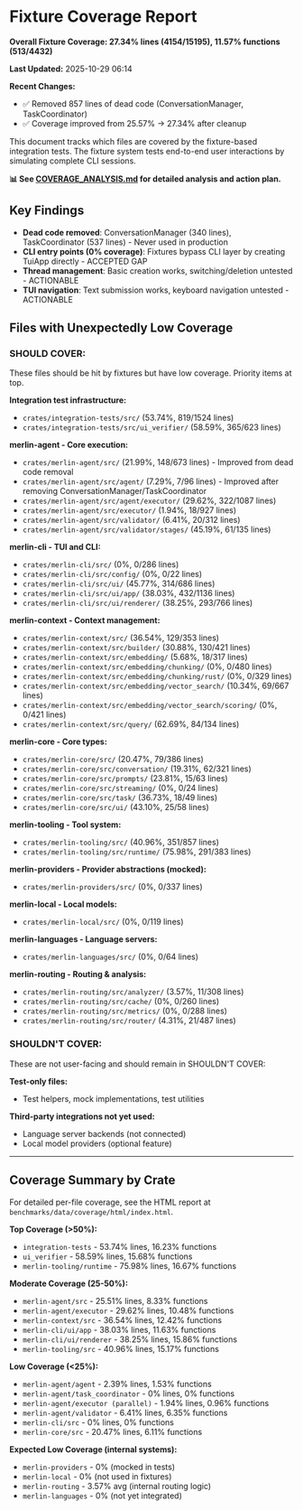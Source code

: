 # Fixture Coverage Report

**Overall Fixture Coverage: 27.34% lines (4154/15195), 11.57% functions (513/4432)**

**Last Updated:** 2025-10-29 06:14

**Recent Changes:**
- ✅ Removed 857 lines of dead code (ConversationManager, TaskCoordinator)
- ✅ Coverage improved from 25.57% → 27.34% after cleanup

This document tracks which files are covered by the fixture-based integration tests. The fixture system tests end-to-end user interactions by simulating complete CLI sessions.

**📊 See [COVERAGE_ANALYSIS.md](COVERAGE_ANALYSIS.md) for detailed analysis and action plan.**

## Key Findings

- **Dead code removed**: ConversationManager (340 lines), TaskCoordinator (537 lines) - Never used in production
- **CLI entry points (0% coverage)**: Fixtures bypass CLI layer by creating TuiApp directly - ACCEPTED GAP
- **Thread management**: Basic creation works, switching/deletion untested - ACTIONABLE
- **TUI navigation**: Text submission works, keyboard navigation untested - ACTIONABLE

## Files with Unexpectedly Low Coverage

### SHOULD COVER:
These files should be hit by fixtures but have low coverage. Priority items at top.

**Integration test infrastructure:**
- `crates/integration-tests/src/` (53.74%, 819/1524 lines)
- `crates/integration-tests/src/ui_verifier/` (58.59%, 365/623 lines)

**merlin-agent - Core execution:**
- `crates/merlin-agent/src/` (21.99%, 148/673 lines) - Improved from dead code removal
- `crates/merlin-agent/src/agent/` (7.29%, 7/96 lines) - Improved after removing ConversationManager/TaskCoordinator
- `crates/merlin-agent/src/agent/executor/` (29.62%, 322/1087 lines)
- `crates/merlin-agent/src/executor/` (1.94%, 18/927 lines)
- `crates/merlin-agent/src/validator/` (6.41%, 20/312 lines)
- `crates/merlin-agent/src/validator/stages/` (45.19%, 61/135 lines)

**merlin-cli - TUI and CLI:**
- `crates/merlin-cli/src/` (0%, 0/286 lines)
- `crates/merlin-cli/src/config/` (0%, 0/22 lines)
- `crates/merlin-cli/src/ui/` (45.77%, 314/686 lines)
- `crates/merlin-cli/src/ui/app/` (38.03%, 432/1136 lines)
- `crates/merlin-cli/src/ui/renderer/` (38.25%, 293/766 lines)

**merlin-context - Context management:**
- `crates/merlin-context/src/` (36.54%, 129/353 lines)
- `crates/merlin-context/src/builder/` (30.88%, 130/421 lines)
- `crates/merlin-context/src/embedding/` (5.68%, 18/317 lines)
- `crates/merlin-context/src/embedding/chunking/` (0%, 0/480 lines)
- `crates/merlin-context/src/embedding/chunking/rust/` (0%, 0/329 lines)
- `crates/merlin-context/src/embedding/vector_search/` (10.34%, 69/667 lines)
- `crates/merlin-context/src/embedding/vector_search/scoring/` (0%, 0/421 lines)
- `crates/merlin-context/src/query/` (62.69%, 84/134 lines)

**merlin-core - Core types:**
- `crates/merlin-core/src/` (20.47%, 79/386 lines)
- `crates/merlin-core/src/conversation/` (19.31%, 62/321 lines)
- `crates/merlin-core/src/prompts/` (23.81%, 15/63 lines)
- `crates/merlin-core/src/streaming/` (0%, 0/24 lines)
- `crates/merlin-core/src/task/` (36.73%, 18/49 lines)
- `crates/merlin-core/src/ui/` (43.10%, 25/58 lines)

**merlin-tooling - Tool system:**
- `crates/merlin-tooling/src/` (40.96%, 351/857 lines)
- `crates/merlin-tooling/src/runtime/` (75.98%, 291/383 lines)

**merlin-providers - Provider abstractions (mocked):**
- `crates/merlin-providers/src/` (0%, 0/337 lines)

**merlin-local - Local models:**
- `crates/merlin-local/src/` (0%, 0/119 lines)

**merlin-languages - Language servers:**
- `crates/merlin-languages/src/` (0%, 0/64 lines)

**merlin-routing - Routing & analysis:**
- `crates/merlin-routing/src/analyzer/` (3.57%, 11/308 lines)
- `crates/merlin-routing/src/cache/` (0%, 0/260 lines)
- `crates/merlin-routing/src/metrics/` (0%, 0/288 lines)
- `crates/merlin-routing/src/router/` (4.31%, 21/487 lines)

### SHOULDN'T COVER:
These are not user-facing and should remain in SHOULDN'T COVER:

**Test-only files:**
- Test helpers, mock implementations, test utilities

**Third-party integrations not yet used:**
- Language server backends (not connected)
- Local model providers (optional feature)

---

## Coverage Summary by Crate

For detailed per-file coverage, see the HTML report at `benchmarks/data/coverage/html/index.html`.

**Top Coverage (>50%):**
- `integration-tests` - 53.74% lines, 16.23% functions
- `ui_verifier` - 58.59% lines, 15.68% functions
- `merlin-tooling/runtime` - 75.98% lines, 16.67% functions

**Moderate Coverage (25-50%):**
- `merlin-agent/src` - 25.51% lines, 8.33% functions
- `merlin-agent/executor` - 29.62% lines, 10.48% functions
- `merlin-context/src` - 36.54% lines, 12.42% functions
- `merlin-cli/ui/app` - 38.03% lines, 11.63% functions
- `merlin-cli/ui/renderer` - 38.25% lines, 15.86% functions
- `merlin-tooling/src` - 40.96% lines, 15.17% functions

**Low Coverage (<25%):**
- `merlin-agent/agent` - 2.39% lines, 1.53% functions
- `merlin-agent/task_coordinator` - 0% lines, 0% functions
- `merlin-agent/executor (parallel)` - 1.94% lines, 0.96% functions
- `merlin-agent/validator` - 6.41% lines, 6.35% functions
- `merlin-cli/src` - 0% lines, 0% functions
- `merlin-core/src` - 20.47% lines, 6.11% functions

**Expected Low Coverage (internal systems):**
- `merlin-providers` - 0% (mocked in tests)
- `merlin-local` - 0% (not used in fixtures)
- `merlin-routing` - 3.57% avg (internal routing logic)
- `merlin-languages` - 0% (not yet integrated)

